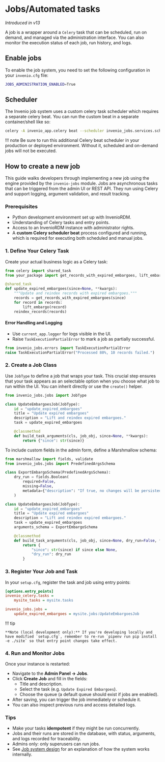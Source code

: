 # Jobs/Automated tasks

_Introduced in v13_


A job is a wrapper around a `Celery` task that can be scheduled, run on demand, and managed via the administration interface. You can also monitor the execution status of each job, run history, and logs.

## Enable jobs
To enable the job system, you need to set the following configuration in your `invenio.cfg` file:

```bash
JOBS_ADMINISTRATION_ENABLED=True
```

## Scheduler
The Invenio job system uses a custom celery task scheduler which requires a separate celery beat. You can run the custom beat in a separate container/shell like so:

```bash
celery -A invenio_app.celery beat --scheduler invenio_jobs.services.scheduler:RunScheduler
```

!!! note
    Be sure to run this additional Celery beat scheduler in your production or deployed environment. Without it, scheduled and on-demand jobs will not be executed.

## How to create a new job
This guide walks developers through implementing a new job using the engine provided by the `invenio-jobs` module. Jobs are asynchronous tasks that can be triggered from the admin UI or REST API. They run using Celery and support logging, argument validation, and result tracking.

### Prerequisites

- Python development environment set up with InvenioRDM.
- Understanding of Celery tasks and entry points.
- Access to an InvenioRDM instance with administrator rights.
- A **custom Celery scheduler beat** process configured and running, which is required for executing both scheduled and manual jobs.

### 1. Define Your Celery Task

Create your actual business logic as a Celery task:

```python
from celery import shared_task
from your_package import get_records_with_expired_embargoes, lift_embargo, reindex_records

@shared_task
def update_expired_embargoes(since=None, **kwargs):
    """Update and reindex records with expired embargoes."""
    records = get_records_with_expired_embargoes(since)
    for record in records:
        lift_embargo(record)
    reindex_records(records)
```

#### Error Handling and Logging

- Use `current_app.logger` for logs visible in the UI.
- Raise `TaskExecutionPartialError` to mark a job as partially successful.

```python
from invenio_jobs.errors import TaskExecutionPartialError
raise TaskExecutionPartialError("Processed 80%, 10 records failed.")
```

### 2. Create a Job Class

Use `JobType` to define a job that wraps your task. This crucial step ensures that your task appears as an selectable option when you choose what job to run within the UI.
You can inherit directly or use the `create()` helper.

```python
from invenio_jobs.jobs import JobType

class UpdateEmbargoesJob(JobType):
    id = "update_expired_embargoes"
    title = "Update expired embargoes"
    description = "Lift and reindex expired embargoes."
    task = update_expired_embargoes

    @classmethod
    def build_task_arguments(cls, job_obj, since=None, **kwargs):
        return {"since": str(since)}
```

To include custom fields in the admin form, define a Marshmallow schema:

```python
from marshmallow import fields, validate
from invenio_jobs.jobs import PredefinedArgsSchema

class ExportEmbargoSchema(PredefinedArgsSchema):
    dry_run = fields.Boolean(
        required=False,
        missing=False,
        metadata={"description": "If true, no changes will be persisted."}
    )

class UpdateEmbargoesJob(JobType):
    id = "update_expired_embargoes"
    title = "Update expired embargoes"
    description = "Lift and reindex expired embargoes."
    task = update_expired_embargoes
    arguments_schema = ExportEmbargoSchema

    @classmethod
    def build_task_arguments(cls, job_obj, since=None, dry_run=False, **kwargs):
        return {
            "since": str(since) if since else None,
            "dry_run": dry_run
        }
```

### 3. Register Your Job and Task

In your `setup.cfg`, register the task and job using entry points:

```ini
[options.entry_points]
invenio_celery.tasks =
    mysite_tasks = mysite.tasks

invenio_jobs.jobs =
    update_expired_embargoes = mysite.jobs:UpdateEmbargoesJob
```
!!! tip

    **Note (local development only):** If you're developing locally and have modified `setup.cfg`, remember to re-run `pipenv run pip install -e ./site` so that entry point changes take effect.

### 4. Run and Monitor Jobs

Once your instance is restarted:

- Navigate to the **Admin Panel → Jobs**.
- Click **Create Job** and fill in the fields:
    - Title and description.
    - Select the task (e.g. `Update Expired Embargoes`).
    - Choose the queue (a default queue should exist if jobs are enabled).
- After saving, you can trigger the job immediately or schedule it.
- You can also inspect previous runs and access detailed logs.

### Tips

- Make your tasks **idempotent** if they might be run concurrently.
- Jobs and their runs are stored in the database, with status, arguments, and logs recorded for traceability.
- Admins only: only superusers can run jobs.
- See [Job system design](../../maintenance/internals/jobs.md) for an explanation of how the system works internally.
